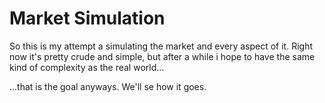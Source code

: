 # Market Simulation

So this is my attempt a simulating the market and every aspect of it. Right now it's pretty crude and simple, but after a
while i hope to have the same kind of complexity as the real world...

...that is the goal anyways. We'll se how it goes.